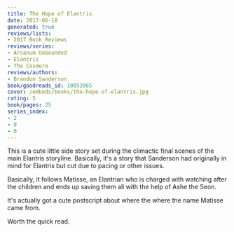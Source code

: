```yaml
---
title: The Hope of Elantris
date: 2017-06-18
generated: true
reviews/lists:
- 2017 Book Reviews
reviews/series:
- Arcanum Unbounded
- Elantris
- The Cosmere
reviews/authors:
- Brandon Sanderson
book/goodreads_id: 10852065
cover: /embeds/books/the-hope-of-elantris.jpg
rating: 5
book/pages: 25
series_index:
- 2
- 0
- 0
---
```

This is a cute little side story set during the climactic final scenes of the main Elantris storyline. Basically, it's a story that Sanderson had originally in mind for Elantris but cut due to pacing or other issues.  

Basically, it follows Matisse, an Elantrian who is charged with watching after the children and ends up saving them all with the help of Ashe the Seon.  

<!--more-->

It's actually got a cute postscript about where the where the name Matisse came from.  

Worth the quick read.